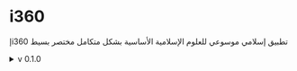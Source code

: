 # i360
إi360 تطبيق إسلامي موسوعي للعلوم الإسلامية الأساسية بشكل متكامل مختصر بسيط

<details>
<summary>v 0.1.0</summary>

| Header | Details |
|-----:|-----------|
|     Creation DateTime | 10/05/2022|
|     Version | 0.1.0|
|     Version Code | 20220510|
|     AppGyver Runtime Version | 4.3.6|
|     Released OS | Web|
|     Released Build# | 230085|
|     Released | 02/07/2022|
|     Notes | i360إ-OG (OG=Original)
(before Magmaa meeting 2022/05/12)|
|     Changes | "Creation: i360إ-OG (Original)
Add: ""Quran"" button
Add: ""Hadith"" button
Add: ""Aqidah"" button
Add: ""Fiqh"" button
Add: ""Terminology"" button
Add: ""IslamicThoughtComponentBooks"" button
Add: ""Azkar"" button
Add: ""PrayerTimes"" button
Add: ""Mawareth"" button
Add: ""DarAlIftaa"" button
Add: Logic for Android op."|
  
</details>
